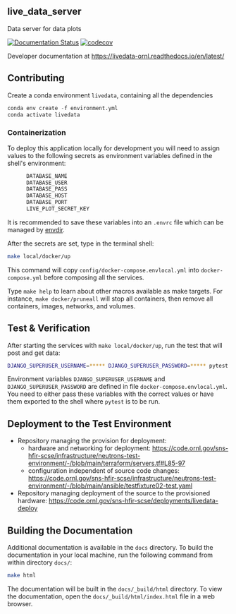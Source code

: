 ## live_data_server
Data server for data plots

<!-- Badges -->
[![Documentation Status](https://readthedocs.org/projects/livedata-ornl/badge/?version=latest)](https://livedata-ornl.readthedocs.io/en/latest/?badge=latest)
[![codecov](https://codecov.io/gh/neutrons/live_data_server/graph/badge.svg?token=niQ0AWldBd)](https://codecov.io/gh/neutrons/live_data_server)

Developer documentation at https://livedata-ornl.readthedocs.io/en/latest/

## Contributing

Create a conda environment `livedata`, containing all the dependencies
```python
conda env create -f environment.yml
conda activate livedata
```

### Containerization

To deploy this application locally for development you will need to assign values to the following secrets
as environment variables defined in the shell's environment:
```bash
      DATABASE_NAME
      DATABASE_USER
      DATABASE_PASS
      DATABASE_HOST
      DATABASE_PORT
      LIVE_PLOT_SECRET_KEY
```
It is recommended to save these variables into an `.envrc` file which can be managed by
[envdir](https://direnv.net/).

After the secrets are set, type in the terminal shell:
```bash
make local/docker/up
```
This command will copy `config/docker-compose.envlocal.yml` into `docker-compose.yml` before composing
all the services.

Type `make help` to learn about other macros available as make targets.
For instance, `make docker/pruneall` will stop all containers, then remove
all containers, images, networks, and volumes.

## Test & Verification

After starting the services with `make local/docker/up`, run the test that will post and get data:

```bash
DJANGO_SUPERUSER_USERNAME=***** DJANGO_SUPERUSER_PASSWORD=***** pytest tests/test_post_get.py
```

Environment variables `DJANGO_SUPERUSER_USERNAME` and `DJANGO_SUPERUSER_PASSWORD` are defined in
file `docker-compose.envlocal.yml`. You need to either pass these variables with the correct values or have
them exported to the shell where `pytest` is to be run.

## Deployment to the Test Environment
- Repository managing the provision for deployment:
  + hardware and networking for deployment: https://code.ornl.gov/sns-hfir-scse/infrastructure/neutrons-test-environment/-/blob/main/terraform/servers.tf#L85-97
  + configuration independent of source code changes: https://code.ornl.gov/sns-hfir-scse/infrastructure/neutrons-test-environment/-/blob/main/ansible/testfixture02-test.yaml
- Repository managing deployment of the source to the provisioned hardware: https://code.ornl.gov/sns-hfir-scse/deployments/livedata-deploy


## Building the Documentation
Additional documentation is available in the `docs` directory. To build the documentation in your local machine,
run the following command from within directory `docs/`:
```bash
make html
```
The documentation will be built in the `docs/_build/html` directory. To view the documentation,
open the `docs/_build/html/index.html` file in a web browser.
